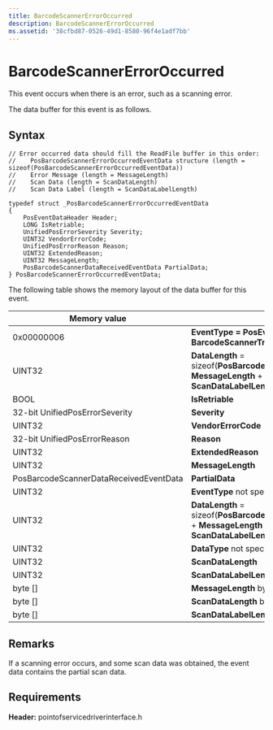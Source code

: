 ```yaml
---
title: BarcodeScannerErrorOccurred
description: BarcodeScannerErrorOccurred
ms.assetid: '38cfbd87-0526-49d1-8580-96f4e1adf7bb'
---
```


# BarcodeScannerErrorOccurred


This event occurs when there is an error, such as a scanning error.

The data buffer for this event is as follows.

Syntax
------

``` syntax
// Error occurred data should fill the ReadFile buffer in this order:
//    PosBarcodeScannerErrorOccurredEventData structure (length = sizeof(PosBarcodeScannerErrorOccurredEventData))
//    Error Message (length = MessageLength)
//    Scan Data (length = ScanDataLength)
//    Scan Data Label (length = ScanDataLabelLength)

typedef struct _PosBarcodeScannerErrorOccurredEventData
{
    PosEventDataHeader Header;
    LONG IsRetriable;
    UnifiedPosErrorSeverity Severity;
    UINT32 VendorErrorCode;
    UnifiedPosErrorReason Reason;
    UINT32 ExtendedReason;
    UINT32 MessageLength;
    PosBarcodeScannerDataReceivedEventData PartialData;
} PosBarcodeScannerErrorOccurredEventData;
```

The following table shows the memory layout of the data buffer for this event.

| Memory value                                      | Description                                                                                                                                        |
|---------------------------------------------------|----------------------------------------------------------------------------------------------------------------------------------------------------|
| 0x00000006                             | **EventType = PosEventType:: BarcodeScannerTriggerPressed**                                                                             |
| UINT32                                 | **DataLength** = sizeof(**PosBarcodeScannerErrorOccurredData**) + **MessageLength** + **ScanDataLength** + **ScanDataLabelLength**)     |
| BOOL                                   | **IsRetriable**                                                                                                                         |
| 32-bit UnifiedPosErrorSeverity         | **Severity**                                                                                                                            |
| UINT32                                 | **VendorErrorCode**                                                                                                                     |
| 32-bit UnifiedPosErrorReason           | **Reason**                                                                                                                              |
| UINT32                                 | **ExtendedReason**                                                                                                                      |
| UINT32                                 | **MessageLength**                                                                                                                       |
| PosBarcodeScannerDataReceivedEventData | **PartialData**                                                                                                                         |
| UINT32                                 | **EventType** not specified                                                                                                             |
| UINT32                                 | **DataLength** = sizeof(**PosBarcodeScannerDataRecievedEventData**) + **MessageLength** + **ScanDataLength** + **ScanDataLabelLength**) |
| UINT32                                 | **DataType** not specified                                                                                                              |
| UINT32                                 | **ScanDataLength**                                                                                                                      |
| UINT32                                 | **ScanDataLabelLength**                                                                                                                 |
| byte \[\]                              | **MessageLength** bytes of message                                                                                                      |
| byte \[\]                              | **ScanDataLength** bytes of label data                                                                                                  |
| byte \[\]                              | **ScanDataLabelLength** bytes of scan data                                                                                              |



Remarks
-------

If a scanning error occurs, and some scan data was obtained, the event data contains the partial scan data.

Requirements
------------

**Header:** pointofservicedriverinterface.h










